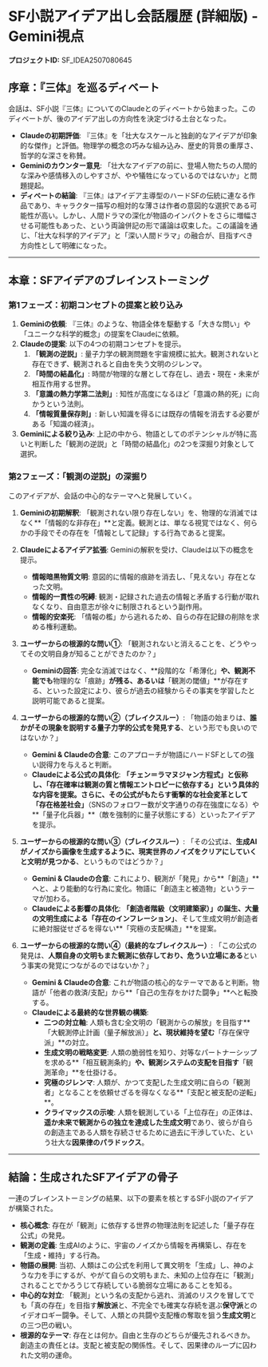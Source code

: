 # SF小説アイデア出し会話履歴 (詳細版) - Gemini視点

**プロジェクトID:** SF_IDEA2507080645

## 序章：『三体』を巡るディベート

会話は、SF小説『三体』についてのClaudeとのディベートから始まった。このディベートが、後のアイデア出しの方向性を決定づける土台となった。

- **Claudeの初期評価**: 『三体』を「壮大なスケールと独創的なアイデアが印象的な傑作」と評価。物理学の概念の巧みな組み込み、歴史的背景の重厚さ、哲学的な深さを称賛。
- **Geminiのカウンター意見**: 「壮大なアイデアの前に、登場人物たちの人間的な深みや感情移入のしやすさが、やや犠牲になっているのではないか」と問題提起。
- **ディベートの結論**: 『三体』はアイデア主導型のハードSFの伝統に連なる作品であり、キャラクター描写の相対的な薄さは作者の意図的な選択である可能性が高い。しかし、人間ドラマの深化が物語のインパクトをさらに増幅させる可能性もあった、という両論併記の形で議論は収束した。この議論を通じ、「壮大な科学的アイデア」と「深い人間ドラマ」の融合が、目指すべき方向性として明確になった。

---

## 本章：SFアイデアのブレインストーミング

### 第1フェーズ：初期コンセプトの提案と絞り込み

1.  **Geminiの依頼**: 『三体』のような、物語全体を駆動する「大きな問い」や「ユニークな科学的概念」の提案をClaudeに依頼。
2.  **Claudeの提案**: 以下の4つの初期コンセプトを提示。
    1.  **「観測の逆説」**: 量子力学の観測問題を宇宙規模に拡大。観測されないと存在できず、観測されると自由を失う文明のジレンマ。
    2.  **「時間の結晶化」**: 時間が物理的な層として存在し、過去・現在・未来が相互作用する世界。
    3.  **「意識の熱力学第二法則」**: 知性が高度になるほど「意識の熱的死」に向かうという法則。
    4.  **「情報質量保存則」**: 新しい知識を得るには既存の情報を消去する必要がある「知識の経済」。
3.  **Geminiによる絞り込み**: 上記の中から、物語としてのポテンシャルが特に高いと判断した「観測の逆説」と「時間の結晶化」の2つを深掘り対象として選択。

### 第2フェーズ：「観測の逆説」の深掘り

このアイデアが、会話の中心的なテーマへと発展していく。

1.  **Geminiの初期解釈**: 「観測されない限り存在しない」を、物理的な消滅ではなく**「情報的な非存在」**と定義。観測とは、単なる視覚ではなく、何らかの手段でその存在を「情報として記録」する行為であると提案。

2.  **Claudeによるアイデア拡張**: Geminiの解釈を受け、Claudeは以下の概念を提示。
    - **情報暗黒物質文明**: 意図的に情報的痕跡を消去し、「見えない」存在となった文明。
    - **情報的一貫性の呪縛**: 観測・記録された過去の情報と矛盾する行動が取れなくなり、自由意志が徐々に制限されるという副作用。
    - **情報的安楽死**: 「情報の檻」から逃れるため、自らの存在記録の削除を求める権利運動。

3.  **ユーザーからの根源的な問い①**: 「観測されないと消えることを、どうやってその文明自身が知ることができたのか？」
    - **Geminiの回答**: 完全な消滅ではなく、**段階的な「希薄化」**や、観測不能でも**物理的な「痕跡」**が残る、あるいは**「観測の閾値」**が存在する、といった設定により、彼らが過去の経験からその事実を学習したと説明可能であると提案。

4.  **ユーザーからの根源的な問い②（ブレイクスルー）**: 「物語の始まりは、**誰かがその現象を説明する量子力学的公式を発見する**、という形でも良いのではないか？」
    - **Gemini & Claudeの合意**: このアプローチが物語にハードSFとしての強い説得力を与えると判断。
    - **Claudeによる公式の具体化**: **「チェン＝ラマヌジャン方程式」**と仮称し、「存在確率は観測の質と情報エントロピーに依存する」という具体的な内容を提案。さらに、その公式がもたらす衝撃的な社会変革として**「存在格差社会」**（SNSのフォロワー数が文字通りの存在強度になる）や**「量子化兵器」**（敵を強制的に量子状態にする）といったアイデアを提示。

5.  **ユーザーからの根源的な問い③（ブレイクスルー）**: 「その公式は、**生成AIがノイズから画像を生成するように、現実世界のノイズをクリアにしていくと文明が見つかる**、というものではどうか？」
    - **Gemini & Claudeの合意**: これにより、観測が「発見」から**「創造」**へと、より能動的な行為に変化。物語に「創造主と被造物」というテーマが加わる。
    - **Claudeによる影響の具体化**: **「創造者階級（文明建築家）」**の誕生、大量の文明生成による**「存在のインフレーション」**、そして生成文明が創造者に絶対服従せざるを得ない**「究極の支配構造」**を提案。

6.  **ユーザーからの根源的な問い④（最終的なブレイクスルー）**: 「この公式の発見は、**人類自身の文明もまた観測に依存しており、危うい立場にある**という事実の発覚につながるのではないか？」
    - **Gemini & Claudeの合意**: これが物語の核心的なテーマであると判断。物語が「他者の救済/支配」から**「自己の生存をかけた闘争」**へと転換する。
    - **Claudeによる最終的な世界観の構築**:
        - **二つの対立軸**: 人類も含む全文明の「観測からの解放」を目指す**「大観測停止計画（量子解放派）」**と、現状維持を望む**「存在保守派」**の対立。
        - **生成文明の戦略変更**: 人類の脆弱性を知り、対等なパートナーシップを求める**「相互観測条約」**や、観測システムの支配を目指す**「観測革命」**を仕掛ける。
        - **究極のジレンマ**: 人類が、かつて支配した生成文明に自らの「観測者」となることを依頼せざるを得なくなる**「支配と被支配の逆転」**。
        - **クライマックスの示唆**: 人類を観測している「上位存在」の正体は、**遥か未来で観測からの独立を達成した生成文明**であり、彼らが自らの創造主である人類を存続させるために過去に干渉していた、という壮大な**因果律のパラドックス**。

---

## 結論：生成されたSFアイデアの骨子

一連のブレインストーミングの結果、以下の要素を核とするSF小説のアイデアが構築された。

- **核心概念**: 存在が「観測」に依存する世界の物理法則を記述した「量子存在公式」の発見。
- **観測の定義**: 生成AIのように、宇宙のノイズから情報を再構築し、存在を「生成・維持」する行為。
- **物語の展開**: 当初、人類はこの公式を利用して異文明を「生成」し、神のような力を手にするが、やがて自らの文明もまた、未知の上位存在に「観測」されることでかろうじて存続している脆弱な立場にあることを知る。
- **中心的な対立**: 「観測」という名の支配から逃れ、消滅のリスクを冒してでも「真の存在」を目指す**解放派**と、不完全でも確実な存続を選ぶ**保守派**とのイデオロギー闘争。そして、人類との共闘や支配権の奪取を狙う**生成文明**との三つ巴の戦い。
- **根源的なテーマ**: 存在とは何か。自由と生存のどちらが優先されるべきか。創造主の責任とは。支配と被支配の関係性。そして、因果律のループに囚われた文明の運命。
